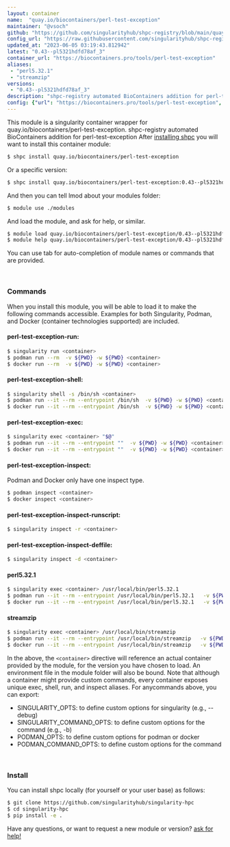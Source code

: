 ```yaml
---
layout: container
name:  "quay.io/biocontainers/perl-test-exception"
maintainer: "@vsoch"
github: "https://github.com/singularityhub/shpc-registry/blob/main/quay.io/biocontainers/perl-test-exception/container.yaml"
config_url: "https://raw.githubusercontent.com/singularityhub/shpc-registry/main/quay.io/biocontainers/perl-test-exception/container.yaml"
updated_at: "2023-06-05 03:19:43.812942"
latest: "0.43--pl5321hdfd78af_3"
container_url: "https://biocontainers.pro/tools/perl-test-exception"
aliases:
 - "perl5.32.1"
 - "streamzip"
versions:
 - "0.43--pl5321hdfd78af_3"
description: "shpc-registry automated BioContainers addition for perl-test-exception"
config: {"url": "https://biocontainers.pro/tools/perl-test-exception", "maintainer": "@vsoch", "description": "shpc-registry automated BioContainers addition for perl-test-exception", "latest": {"0.43--pl5321hdfd78af_3": "sha256:1a7332d61998b0284eeb2338b14868815104c60dd5a4f9dd2ab21dac08a28640"}, "tags": {"0.43--pl5321hdfd78af_3": "sha256:1a7332d61998b0284eeb2338b14868815104c60dd5a4f9dd2ab21dac08a28640"}, "docker": "quay.io/biocontainers/perl-test-exception", "aliases": {"perl5.32.1": "/usr/local/bin/perl5.32.1", "streamzip": "/usr/local/bin/streamzip"}}
---
```


This module is a singularity container wrapper for quay.io/biocontainers/perl-test-exception.
shpc-registry automated BioContainers addition for perl-test-exception
After [installing shpc](#install) you will want to install this container module:


```bash
$ shpc install quay.io/biocontainers/perl-test-exception
```

Or a specific version:

```bash
$ shpc install quay.io/biocontainers/perl-test-exception:0.43--pl5321hdfd78af_3
```

And then you can tell lmod about your modules folder:

```bash
$ module use ./modules
```

And load the module, and ask for help, or similar.

```bash
$ module load quay.io/biocontainers/perl-test-exception/0.43--pl5321hdfd78af_3
$ module help quay.io/biocontainers/perl-test-exception/0.43--pl5321hdfd78af_3
```

You can use tab for auto-completion of module names or commands that are provided.

<br>

### Commands

When you install this module, you will be able to load it to make the following commands accessible.
Examples for both Singularity, Podman, and Docker (container technologies supported) are included.

#### perl-test-exception-run:

```bash
$ singularity run <container>
$ podman run --rm  -v ${PWD} -w ${PWD} <container>
$ docker run --rm  -v ${PWD} -w ${PWD} <container>
```

#### perl-test-exception-shell:

```bash
$ singularity shell -s /bin/sh <container>
$ podman run --it --rm --entrypoint /bin/sh  -v ${PWD} -w ${PWD} <container>
$ docker run --it --rm --entrypoint /bin/sh  -v ${PWD} -w ${PWD} <container>
```

#### perl-test-exception-exec:

```bash
$ singularity exec <container> "$@"
$ podman run --it --rm --entrypoint ""  -v ${PWD} -w ${PWD} <container> "$@"
$ docker run --it --rm --entrypoint ""  -v ${PWD} -w ${PWD} <container> "$@"
```

#### perl-test-exception-inspect:

Podman and Docker only have one inspect type.

```bash
$ podman inspect <container>
$ docker inspect <container>
```

#### perl-test-exception-inspect-runscript:

```bash
$ singularity inspect -r <container>
```

#### perl-test-exception-inspect-deffile:

```bash
$ singularity inspect -d <container>
```


#### perl5.32.1

```bash
$ singularity exec <container> /usr/local/bin/perl5.32.1
$ podman run --it --rm --entrypoint /usr/local/bin/perl5.32.1   -v ${PWD} -w ${PWD} <container> -c " $@"
$ docker run --it --rm --entrypoint /usr/local/bin/perl5.32.1   -v ${PWD} -w ${PWD} <container> -c " $@"
```


#### streamzip

```bash
$ singularity exec <container> /usr/local/bin/streamzip
$ podman run --it --rm --entrypoint /usr/local/bin/streamzip   -v ${PWD} -w ${PWD} <container> -c " $@"
$ docker run --it --rm --entrypoint /usr/local/bin/streamzip   -v ${PWD} -w ${PWD} <container> -c " $@"
```



In the above, the `<container>` directive will reference an actual container provided
by the module, for the version you have chosen to load. An environment file in the
module folder will also be bound. Note that although a container
might provide custom commands, every container exposes unique exec, shell, run, and
inspect aliases. For anycommands above, you can export:

 - SINGULARITY_OPTS: to define custom options for singularity (e.g., --debug)
 - SINGULARITY_COMMAND_OPTS: to define custom options for the command (e.g., -b)
 - PODMAN_OPTS: to define custom options for podman or docker
 - PODMAN_COMMAND_OPTS: to define custom options for the command

<br>

### Install

You can install shpc locally (for yourself or your user base) as follows:

```bash
$ git clone https://github.com/singularityhub/singularity-hpc
$ cd singularity-hpc
$ pip install -e .
```

Have any questions, or want to request a new module or version? [ask for help!](https://github.com/singularityhub/singularity-hpc/issues)